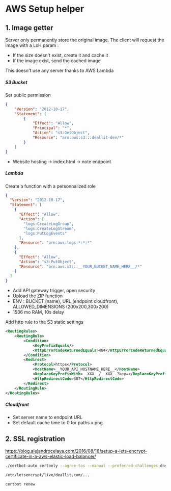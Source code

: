 # AWS Setup helper
## 1. Image getter

Server only permanently store the original image.
The client will request the image with a LxH param :
- If the size doesn't exist, create it and cache it
- If the image exist, send the cached image

This doesn't use any server thanks to AWS Lambda

##### S3 Bucket

Set public permission

``` JSON
{
    "Version": "2012-10-17",
    "Statement": [
        {
            "Effect": "Allow",
            "Principal": "*",
            "Action": "s3:GetObject",
            "Resource": "arn:aws:s3:::deallit-dev/*"
        }
    ]
}
```

- Website hosting -> index.html -> note endpoint

##### Lambda

Create a function with a personnalized role
``` JSON
{
  "Version": "2012-10-17",
  "Statement": [
    {
      "Effect": "Allow",
      "Action": [
        "logs:CreateLogGroup",
        "logs:CreateLogStream",
        "logs:PutLogEvents"
      ],
      "Resource": "arn:aws:logs:*:*:*"
    },
    {
      "Effect": "Allow",
      "Action": "s3:PutObject",
      "Resource": "arn:aws:s3:::__YOUR_BUCKET_NAME_HERE__/*"
    }
  ]
}
```

- Add API gateway trigger, open security
- Upload the ZIP function
- ENV : BUCKET (name), URL (endpoint cloudfront), ALLOWED_DIMENSIONS (200x200,300x200)
- 1536 mo RAM, 10s delay

Add http rule to the S3 static settings
``` XML
<RoutingRules>
    <RoutingRule>
        <Condition>
            <KeyPrefixEquals/>
            <HttpErrorCodeReturnedEquals>404</HttpErrorCodeReturnedEquals>
        </Condition>
        <Redirect>
            <Protocol>https</Protocol>
            <HostName>__YOUR_API_HOSTNAME_HERE__</HostName>
            <ReplaceKeyPrefixWith>__XXX__/__XXX__?key=</ReplaceKeyPrefixWith>
            <HttpRedirectCode>307</HttpRedirectCode>
        </Redirect>
    </RoutingRule>
</RoutingRules>
```
##### Cloudfront
- Set server name to endpoint URL
- Set default cache time to 0 for paths *x*.png

## 2. SSL registration
https://blog.alejandrocelaya.com/2016/08/16/setup-a-lets-encrypt-certificate-in-a-aws-elastic-load-balancer/
``` bash
./certbot-auto certonly --agree-tos --manual --preferred-challenges dns --server https://acme-v02.api.letsencrypt.org/directory -d "*.<your host>"

/etc/letsencrypt/live/deallit.com/...

certbot renew
```
